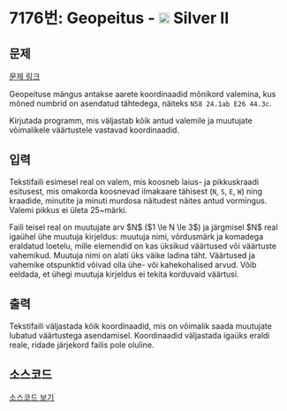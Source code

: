# 7176번: Geopeitus - <img src="https://static.solved.ac/tier_small/9.svg" style="height:20px" /> Silver II

<!-- performance -->

<!-- 문제 제출 후 깃허브에 푸시를 했을 때 제출한 코드의 성능이 입력될 공간입니다.-->

<!-- end -->

## 문제

[문제 링크](https://boj.kr/7176)


<p>Geopeituse mängus antakse aarete koordinaadid mõnikord valemina, kus mõned numbrid on asendatud tähtedega, näiteks <code>N58 24.1ab E26 44.3c</code>.</p>

<p>Kirjutada programm, mis väljastab kõik antud valemile ja muutujate võimalikele väärtustele vastavad koordinaadid.</p>



## 입력


<p>Tekstifaili esimesel real on valem, mis koosneb laius- ja pikkuskraadi esitusest, mis omakorda koosnevad ilmakaare tähisest (<code>N</code>, <code>S</code>, <code>E</code>, <code>W</code>) ning kraadide, minutite ja minuti murdosa näitudest näites antud vormingus. Valemi pikkus ei ületa 25~märki.</p>

<p>Faili teisel real on muutujate arv $N$ ($1 \le N \le 3$) ja järgmisel $N$ real igaühel ühe muutuja kirjeldus: muutuja nimi, võrdusmärk ja komadega eraldatud loetelu, mille elemendid on kas üksikud väärtused või väärtuste vahemikud. Muutuja nimi on alati üks väike ladina täht. Väärtused ja vahemike otspunktid võivad olla ühe- või kahekohalised arvud. Võib eeldada, et ühegi muutuja kirjeldus ei tekita korduvaid väärtusi.</p>



## 출력


<p>Tekstifaili väljastada kõik koordinaadid, mis on võimalik saada muutujate lubatud väärtustega asendamisel. Koordinaadid väljastada igaüks eraldi reale, ridade järjekord failis pole oluline.</p>



## 소스코드

[소스코드 보기](Geopeitus.cpp)